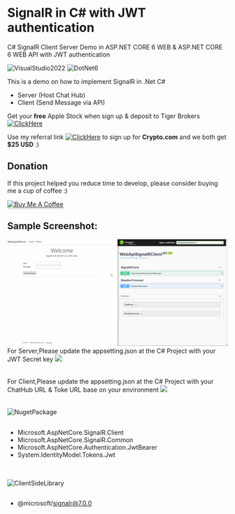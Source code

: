 # SignalR in C# with JWT authentication 

C# SignalR Client Server Demo in ASP.NET CORE 6 WEB & ASP.NET CORE 6 WEB API with JWT authentication 

<img src="https://img.shields.io/badge/VisualStudio-2022-blueviolet?logo=visualstudio" alt="VisualStudio2022">
<img src="https://img.shields.io/badge/core-6-brightgreen?logo=dotnet" alt="DotNet6">

This is a demo on how to implement SignalR in .Net C#

- Server (Host Chat Hub)
- Client (Send Message via API)


Get your **free** Apple Stock when sign up & deposit to Tiger Brokers
[![ClickHere](https://img.shields.io/badge/ClickMe-success?logo=Cliqz&?style=for-the-badge)](https://www.tigerbrokers.com.sg/activity/market/2022/welcome-sgp?template=AC1665389958774ybmreB&is_invite=true&utm_campaign=AC1665474511368tEOtbt&adcode=AC1665474511368tEOtbt&utm_medium=more_share&skin=1&edition=fundamental&shareID=fe086bba2a43a2b41bfc5bce405eea86&platform=android&account_display=standard&original_module=my_profile_activity&invite=E9WV2L&lang=en_US&utm_source=invite)

Use my referral link [![ClickHere](https://img.shields.io/badge/ClickMe-success?logo=Cliqz&?style=for-the-badge)](https://crypto.com/app/gmdvtgv38s) to sign up for **Crypto.com** and we both get **$25 USD** :)

## Donation

If this project helped you reduce time to develop, please consider buying me a cup of coffee :)

<a href="https://www.buymeacoffee.com/ongyishen" 
target="_blank">
<img src="https://www.buymeacoffee.com/assets/img/custom_images/orange_img.png" 
alt="Buy Me A Coffee" style="height: 41px !important;width: 174px !important;box-shadow: 0px 3px 2px 0px rgba(190, 190, 190, 0.5) !important;-webkit-box-shadow: 0px 3px 2px 0px rgba(190, 190, 190, 0.5) !important;" ></a>

## Sample Screenshot:


<img src="https://github.com/ongyishen/csharpsignalrjwt/blob/main/img/clientapi.gif?raw=true" />



<br/>
For Server,Please update the appsetting.json at the C# Project with your JWT Secret key
<img src="https://github.com/ongyishen/chsarpsignalr/blob/main/img/appsettingserver.png?raw=true" />
<br/>
<br/>
<br/>
For Client,Please update the appsetting.json at the C# Project with your ChatHub URL & Toke URL base on your environment
<img src="https://github.com/ongyishen/chsarpsignalr/blob/main/img/appsettingclient.png?raw=true" />
<br/>
<br/>
<br/>
<img src="https://img.shields.io/badge/NugetPackage-blueviolet?logo=visualstudio" alt="NugetPackage">

## 

- Microsoft.AspNetCore.SignalR.Client
- Microsoft.AspNetCore.SignalR.Common
- Microsoft.AspNetCore.Authentication.JwtBearer
- System.IdentityModel.Tokens.Jwt
<br/>
<br/>

<img src="https://img.shields.io/badge/ClientSideLibrary_unpkg-blueviolet?logo=visualstudio" alt="ClientSideLibrary">

## 

- @microsoft/signalr@7.0.0


